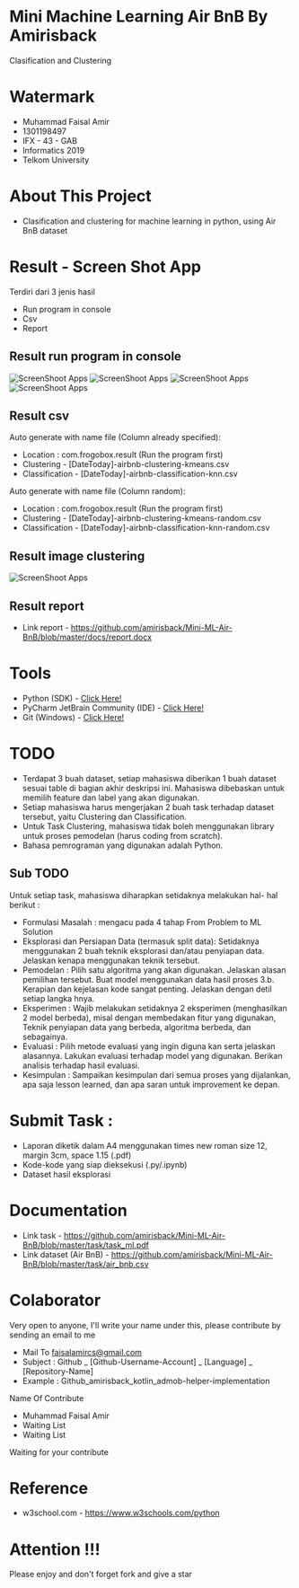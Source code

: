 # Mini Machine Learning Air BnB By Amirisback
Clasification and Clustering

# Watermark
- Muhammad Faisal Amir
- 1301198497
- IFX - 43 - GAB
- Informatics 2019
- Telkom University

# About This Project
- Clasification and clustering for machine learning in python, using Air BnB dataset

# Result - Screen Shot App
Terdiri dari 3 jenis hasil
- Run program in console
- Csv
- Report

## Result run program in console
![ScreenShoot Apps](docs/image/ss_1.jpg?raw=true)
![ScreenShoot Apps](docs/image/ss_2.jpg?raw=true)
![ScreenShoot Apps](docs/image/ss_3.jpg?raw=true)
![ScreenShoot Apps](docs/image/ss_4.jpg?raw=true)

## Result csv
Auto generate with name file (Column already specified):
- Location : com.frogobox.result (Run the program first)
- Clustering - [DateToday]-airbnb-clustering-kmeans.csv
- Classification - [DateToday]-airbnb-classification-knn.csv

Auto generate with name file (Column random):
- Location : com.frogobox.result (Run the program first)
- Clustering - [DateToday]-airbnb-clustering-kmeans-random.csv
- Classification - [DateToday]-airbnb-classification-knn-random.csv

## Result image clustering
![ScreenShoot Apps](docs/image/result-cluster.png?raw=true)

## Result report
- Link report - https://github.com/amirisback/Mini-ML-Air-BnB/blob/master/docs/report.docx

# Tools
- Python (SDK) - [Click Here!](https://www.python.org/downloads/)
- PyCharm JetBrain Community (IDE) - [Click Here!](https://www.jetbrains.com/pycharm/download/download-thanks.html?platform=windows&code=PCC)
- Git (Windows) - [Click Here!](https://git-scm.com/download/win) 

# TODO
- Terdapat 3 buah dataset, setiap mahasiswa  diberikan 1 buah  dataset sesuai table di bagian akhir deskripsi ini.  Mahasiswa dibebaskan untuk memilih feature dan label yang akan digunakan.  
- Setiap mahasiswa  harus  mengerjakan 2 buah task  terhadap dataset tersebut, yaitu Clustering dan  Classification. 
- Untuk Task Clustering, mahasiswa  tidak boleh menggunakan library   untuk proses pemodelan (harus coding from scratch). 
- Bahasa pemrograman yang digunakan adalah Python. 

## Sub TODO
Untuk setiap task, mahasiswa diharapkan setidaknya melakukan hal- hal berikut :  
- Formulasi Masalah : mengacu pada 4 tahap From Problem to ML Solution  
- Eksplorasi dan Persiapan Data (termasuk split data): Setidaknya menggunakan 2 buah teknik eksplorasi dan/atau penyiapan data. Jelaskan kenapa menggunakan teknik tersebut.  
- Pemodelan : Pilih satu algoritma yang akan digunakan. Jelaskan alasan pemilihan tersebut. Buat model menggunakan data hasil proses 3.b. Kerapian dan kejelasan kode sangat penting. Jelaskan dengan detil setiap langka hnya. 
- Eksperimen : Wajib melakukan setidaknya 2 eksperimen (menghasilkan 2 model berbeda), misal dengan membedakan fitur yang digunakan, Teknik penyiapan data yang berbeda, algoritma berbeda, dan sebagainya.  
- Evaluasi : Pilih metode evaluasi yang ingin diguna kan serta jelaskan alasannya. Lakukan evaluasi terhadap model yang digunakan. Berikan analisis terhadap hasil evaluasi.  
- Kesimpulan : Sampaikan kesimpulan dari semua proses yang dijalankan, apa saja lesson learned, dan apa saran untuk improvement ke depan.
 
# Submit Task :
- Laporan diketik dalam A4 menggunakan   times new roman size 12, margin 3cm, space 1.15 (.pdf)  
- Kode-kode yang siap dieksekusi (.py/.ipynb) 
- Dataset hasil eksplorasi 

# Documentation
- Link task - https://github.com/amirisback/Mini-ML-Air-BnB/blob/master/task/task_ml.pdf
- Link dataset (Air BnB) -  https://github.com/amirisback/Mini-ML-Air-BnB/blob/master/task/air_bnb.csv

# Colaborator
Very open to anyone, I'll write your name under this, please contribute by sending an email to me

- Mail To faisalamircs@gmail.com
- Subject : Github _ [Github-Username-Account] _ [Language] _ [Repository-Name]
- Example : Github_amirisback_kotlin_admob-helper-implementation

Name Of Contribute
- Muhammad Faisal Amir
- Waiting List
- Waiting List

Waiting for your contribute

# Reference
- w3school.com - https://www.w3schools.com/python

# Attention !!!
Please enjoy and don't forget fork and give a star